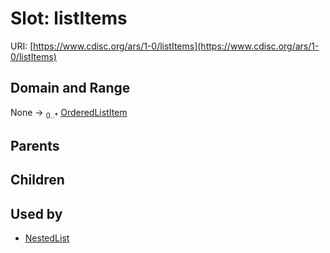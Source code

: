 
# Slot: listItems




URI: [https://www.cdisc.org/ars/1-0/listItems](https://www.cdisc.org/ars/1-0/listItems)


## Domain and Range

None &#8594;  <sub>0..\*</sub> [OrderedListItem](OrderedListItem.md)

## Parents


## Children


## Used by

 * [NestedList](NestedList.md)
